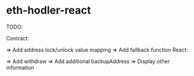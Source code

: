 # eth-hodler-react

TODO:

Contract:

=> Add address lock/unlock value mapping
=> Add fallback function
React:

=> Add withdraw
=> Add additional backupAddress
=> Display other information
